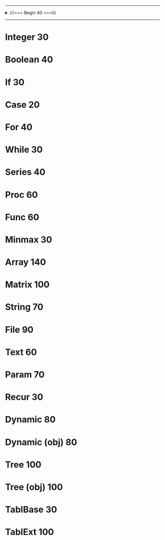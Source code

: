 <hr><details>
  <!-- Section Begin -->
  <summary>///=== Begin 40 ===\\\</summary>
  <details>
    <summary>===> 1 Begin</summary>
    <details>
      <summary>📃 Задания Ru</summary>
      <p>Условие задачи на русском языке.</p>
    </details>
    <details>
      <summary>📃 Tasks En</summary>
      <p>Task description in English.</p>
    </details>
    <details>
      <summary>C language</summary>
      
  ```C
  print("IGD Games")
```
  </details>
  <details>
      <summary>Python language</summary>

  ```python
  print("IGD Games")
```
  </details>
  </details>
</details>
<hr>
      
# Integer 30
# Boolean 40
# If 30
# Case 20
# For 40
# While 30
# Series 40
# Proc 60
# Func 60
# Minmax 30
# Array 140
# Matrix 100
# String 70
# File 90
# Text 60
# Param 70
# Recur 30
# Dynamic 80
# Dynamic (obj) 80
# Tree 100
# Tree (obj) 100
# TablBase 30
# TablExt 100



